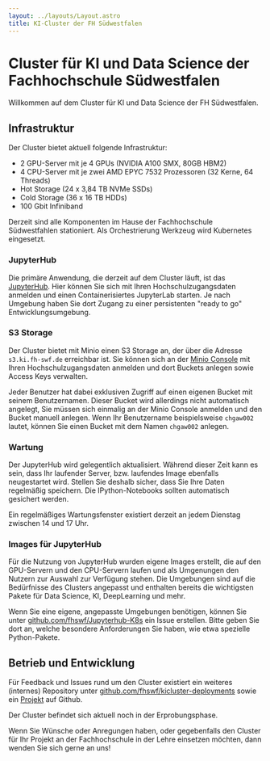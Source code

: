 ```yaml
---
layout: ../layouts/Layout.astro
title: KI-Cluster der FH Südwestfalen
---
```

# Cluster für KI und  Data Science der Fachhochschule Südwestfalen 

Willkommen auf dem Cluster für KI und Data Science der FH Südwestfalen.

## Infrastruktur

Der Cluster bietet aktuell folgende Infrastruktur:
- 2 GPU-Server mit je 4 GPUs (NVIDIA A100 SMX, 80GB HBM2)
- 4 CPU-Server mit je zwei AMD EPYC 7532 Prozessoren (32 Kerne, 64 Threads)
- Hot Storage (24 x 3,84 TB NVMe SSDs)
- Cold Storage (36 x 16 TB HDDs)
- 100 Gbit Infiniband
 
Derzeit sind alle Komponenten im Hause der Fachhochschule Südwestfahlen stationiert.
Als Orchestrierung Werkzeug wird Kubernetes eingesetzt.

### JupyterHub

Die primäre Anwendung, die derzeit auf dem Cluster läuft, ist das [JupyterHub](https://www.ki.fh-swf.de/jupyterhub). Hier können Sie sich mit Ihren Hochschulzugangsdaten anmelden und einen Containerisiertes JupyterLab starten. Je nach Umgebung haben Sie dort Zugang zu einer persistenten "ready to go" Entwicklungsumgebung. 

### S3 Storage

Der Cluster bietet mit Minio einen S3 Storage an, der über die Adresse `s3.ki.fh-swf.de` erreichbar ist. Sie können sich an der [Minio Console](https://s3.ki.fh-swf.de/console/login) mit Ihren Hochschulzugangsdaten anmelden und dort Buckets anlegen sowie Access Keys verwalten.

Jeder Benutzer hat dabei exklusiven Zugriff auf einen eigenen Bucket mit seinem Benutzernamen. Dieser Bucket wird allerdings nicht automatisch angelegt, Sie müssen sich einmalig an der Minio Console anmelden und den Bucket manuell anlegen.
Wenn Ihr Benutzername beispielsweise `chgaw002` lautet, können Sie einen Bucket mit dem Namen `chgaw002` anlegen.


### Wartung

Der JupyterHub wird gelegentlich aktualisiert. Während dieser Zeit kann es sein, dass Ihr laufender Server, bzw. laufendes Image ebenfalls neugestartet wird.
Stellen Sie deshalb sicher, dass Sie Ihre Daten regelmäßig speichern. Die IPython-Notebooks sollten automatisch gesichert werden.

Ein regelmäßiges Wartungsfenster existiert derzeit an jedem Dienstag zwischen 14 und 17 Uhr.

### Images für JupyterHub

Für die Nutzung von JupyterHub wurden eigene Images erstellt, die auf den GPU-Servern und den CPU-Servern laufen und als Umgenungen den Nutzern zur Auswahl zur Verfügung stehen. Die Umgebungen sind auf die Bedürfnisse des Clusters angepasst und enthalten bereits die wichtigsten Pakete für Data Science, KI, DeepLearning und mehr. 

Wenn Sie eine eigene, angepasste Umgebungen benötigen, können Sie unter [github.com/fhswf/Jupyterhub-K8s](https://github.com/fhswf/Jupyterhub-K8s/issues) ein Issue erstellen. Bitte geben Sie dort an, welche besondere Anforderungen Sie haben, wie etwa spezielle Python-Pakete.

## Betrieb und Entwicklung

Für Feedback und Issues rund um den Cluster existiert ein weiteres (internes) Repository unter [github.com/fhswf/kicluster-deployments](https://github.com/fhswf/kicluster-deployments/issues) sowie ein [Projekt](https://github.com/orgs/fhswf/projects/6) auf Github.  

Der Cluster befindet sich aktuell noch in der Erprobungsphase. 

Wenn Sie Wünsche oder Anregungen haben, oder gegebenfalls den Cluster für Ihr Projekt an der Fachhochschule in der Lehre einsetzen möchten, dann wenden Sie sich gerne an uns!

